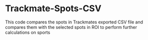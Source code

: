 # Trackmate-Spots-CSV
This code compares the spots in Trackmates exported CSV file and compares them with the selected spots in ROI to perform further calculations on sports
